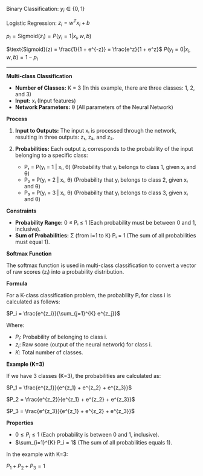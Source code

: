 
Binary Classification: 
$y_i \in \{0, 1\}$

Logistic Regression:
$z_i = w^Tx_i + b$

$p_i = \text{Sigmoid}(z_i) = P(y_i=1 | x_i, w, b)$

$\text{Sigmoid}(z) = \frac{1}{1 + e^{-z}} = \frac{e^z}{1 + e^z}$
$P(y_i=0 | x_i, w, b) = 1 - p_i$

---

**Multi-class Classification**

*   **Number of Classes:** K = 3 (In this example, there are three classes: 1, 2, and 3)
*   **Input:** xᵢ (Input features)
*   **Network Parameters:** θ (All parameters of the Neural Network)

**Process**

1.  **Input to Outputs:** The input xᵢ is processed through the network, resulting in three outputs: z₁, z₂, and z₃.

2.  **Probabilities:** Each output zᵢ corresponds to the probability of the input belonging to a specific class:
    *   P₁ = P(yᵢ = 1 | xᵢ, θ) (Probability that yᵢ belongs to class 1, given xᵢ and θ)
    *   P₂ = P(yᵢ = 2 | xᵢ, θ) (Probability that yᵢ belongs to class 2, given xᵢ and θ)
    *   P₃ = P(yᵢ = 3 | xᵢ, θ) (Probability that yᵢ belongs to class 3, given xᵢ and θ)

**Constraints**

*   **Probability Range:** 0 ≤ Pᵢ ≤ 1 (Each probability must be between 0 and 1, inclusive).
*   **Sum of Probabilities:** Σ (from i=1 to K) Pᵢ = 1 (The sum of all probabilities must equal 1).

**Softmax Function**

The softmax function is used in multi-class classification to convert a vector of raw scores (zᵢ) into a probability distribution.

**Formula**

For a K-class classification problem, the probability Pᵢ for class i is calculated as follows:

$P_i = \frac{e^{z_i}}{\sum_{j=1}^{K} e^{z_j}}$

Where:

*   $P_i$: Probability of belonging to class i.
*   $z_i$: Raw score (output of the neural network) for class i.
*   $K$: Total number of classes.

**Example (K=3)**

If we have 3 classes (K=3), the probabilities are calculated as:

$P_1 = \frac{e^{z_1}}{e^{z_1} + e^{z_2} + e^{z_3}}$

$P_2 = \frac{e^{z_2}}{e^{z_1} + e^{z_2} + e^{z_3}}$

$P_3 = \frac{e^{z_3}}{e^{z_1} + e^{z_2} + e^{z_3}}$

**Properties**

*   $0 \le P_i \le 1$ (Each probability is between 0 and 1, inclusive).
*   $\sum_{i=1}^{K} P_i = 1$ (The sum of all probabilities equals 1).

In the example with K=3:

$P_1 + P_2 + P_3 = 1$
